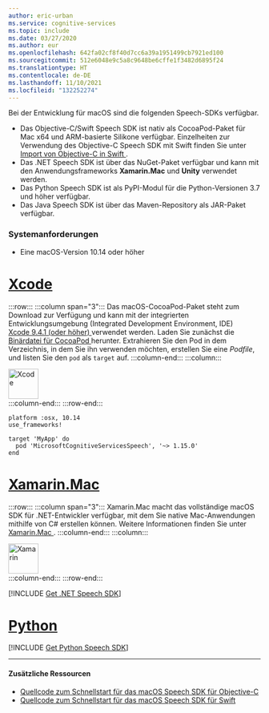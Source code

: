 ```yaml
---
author: eric-urban
ms.service: cognitive-services
ms.topic: include
ms.date: 03/27/2020
ms.author: eur
ms.openlocfilehash: 642fa02cf8f40d7cc6a39a1951499cb7921ed100
ms.sourcegitcommit: 512e6048e9c5a8c9648be6cffe1f3482d6895f24
ms.translationtype: HT
ms.contentlocale: de-DE
ms.lasthandoff: 11/10/2021
ms.locfileid: "132252274"
---
```

Bei der Entwicklung für macOS sind die folgenden Speech-SDKs verfügbar.

- Das Objective-C/Swift Speech SDK ist nativ als CocoaPod-Paket für Mac x64 und ARM-basierte Silikone verfügbar. Einzelheiten zur Verwendung des Objective-C Speech SDK mit Swift finden Sie unter <a href="https://developer.apple.com/documentation/swift/imported_c_and_objective-c_apis/importing_objective-c_into_swift" target="_blank">Import von Objective-C in Swift </a>.
- Das .NET Speech SDK ist über das NuGet-Paket verfügbar und kann mit den Anwendungsframeworks **Xamarin.Mac** und **Unity** verwendet werden.
- Das Python Speech SDK ist als PyPI-Modul für die Python-Versionen 3.7 und höher verfügbar.
- Das Java Speech SDK ist über das Maven-Repository als JAR-Paket verfügbar.

### <a name="system-requirements"></a>Systemanforderungen

- Eine macOS-Version 10.14 oder höher

# <a name="xcode"></a>[Xcode](#tab/mac-xcode)

:::row:::
    :::column span="3":::
        Das macOS-CocoaPod-Paket steht zum Download zur Verfügung und kann mit der integrierten Entwicklungsumgebung (Integrated Development Environment, IDE) <a href="https://apps.apple.com/us/app/xcode/id497799835" target="_blank">Xcode 9.4.1 (oder höher) </a> verwendet werden. Laden Sie zunächst die <a href="https://aka.ms/csspeech/macosbinary" target="_blank">Binärdatei für CocoaPod </a> herunter. Extrahieren Sie den Pod in dem Verzeichnis, in dem Sie ihn verwenden möchten, erstellen Sie eine *Podfile*, und listen Sie den `pod` als `target` auf.
    :::column-end:::
    :::column:::
        <br>
        <div class="icon is-large">
            <img alt="Xcode" src="https://docs.microsoft.com/media/logos/logo_xcode.svg" width="60px">
        </div>
    :::column-end:::
:::row-end:::

```
platform :osx, 10.14
use_frameworks!

target 'MyApp' do
  pod 'MicrosoftCognitiveServicesSpeech', '~> 1.15.0'
end
```

# <a name="xamarinmac"></a>[Xamarin.Mac](#tab/mac-xamarin)

:::row:::
    :::column span="3":::
        Xamarin.Mac macht das vollständige macOS SDK für .NET-Entwickler verfügbar, mit dem Sie native Mac-Anwendungen mithilfe von C# erstellen können. Weitere Informationen finden Sie unter <a href="/xamarin/mac/" target="_blank">Xamarin.Mac </a>.
    :::column-end:::
    :::column:::
        <br>
        <div class="icon is-large">
            <img alt="Xamarin" src="https://docs.microsoft.com/media/logos/logo_xamarin.svg" width="60px">
        </div>
    :::column-end:::
:::row-end:::

[!INCLUDE [Get .NET Speech SDK](get-speech-sdk-dotnet.md)]

# <a name="python"></a>[Python](#tab/mac-python)

[!INCLUDE [Get Python Speech SDK](get-speech-sdk-python.md)]

---

#### <a name="additional-resources"></a>Zusätzliche Ressourcen

- <a href="https://github.com/Azure-Samples/cognitive-services-speech-sdk/tree/master/quickstart/objectivec/macos" target="_blank">Quellcode zum Schnellstart für das macOS Speech SDK für Objective-C </a>
- <a href="https://github.com/Azure-Samples/cognitive-services-speech-sdk/tree/master/quickstart/swift/macos" target="_blank">Quellcode zum Schnellstart für das macOS Speech SDK für Swift </a>

